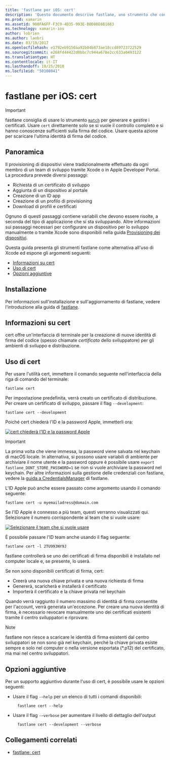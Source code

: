 ```yaml
---
title: 'fastlane per iOS: cert'
description: 'Questo documento descrive fastlane, uno strumento che consente di automatizzare molte parti del processo di provisioning delle applicazioni iOS: richiesta di certificati, aggiunta di un dispositivo al portale per sviluppatori di Apple, creazione di un ID app e altro ancora.'
ms.prod: xamarin
ms.assetid: 900FA6FF-F3C9-4D35-993E-B0D88E6B1883
ms.technology: xamarin-ios
author: lobrien
ms.author: laobri
ms.date: 03/19/2017
ms.openlocfilehash: e1792eb9150aa92b04b873ae18ccd89723722529
ms.sourcegitcommit: e268fd44422d0bbc7c944a678e2cc633a0493122
ms.translationtype: HT
ms.contentlocale: it-IT
ms.lasthandoff: 10/25/2018
ms.locfileid: "50108041"
---
```

# <a name="fastlane-for-ios--cert"></a>fastlane per iOS: cert

> [!IMPORTANT]
> fastlane consiglia di usare lo strumento [`match`](~/ios/deploy-test/provisioning/fastlane/match.md) per generare e gestire i certificati. Usare `cert` direttamente solo se si vuole il controllo completo e si hanno conoscenze sufficienti sulla firma del codice. Usare questa azione per scaricare l'ultima identità di firma del codice.

## <a name="overview"></a>Panoramica

Il provisioning di dispositivi viene tradizionalmente effettuato da ogni membro di un team di sviluppo tramite Xcode o in Apple Developer Portal. La procedura prevede diversi passaggi:

- Richiesta di un certificato di sviluppo
- Aggiunta di un dispositivo al portale
- Creazione di un ID app
- Creazione di un profilo di provisioning
- Download di profili e certificati

Ognuno di questi passaggi contiene variabili che devono essere risolte, a seconda del tipo di applicazione che si sta sviluppando. Altre informazioni sui passaggi necessari per configurare un dispositivo per lo sviluppo manualmente o tramite Xcode sono disponibili nella guida [Provisioning dei dispositivi](~/ios/get-started/installation/device-provisioning/index.md).

Questa guida presenta gli strumenti fastlane come alternativa all'uso di Xcode ed espone gli argomenti seguenti:

- [Informazioni su cert](#whatiscert)
- [Uso di cert](#using)
- [Opzioni aggiuntive](#options)

## <a name="installation"></a>Installazione

Per informazioni sull'installazione e sull'aggiornamento di fastlane, vedere l'introduzione alla guida di [fastlane](~/ios/deploy-test/provisioning/fastlane/index.md#Installation).

<a name="whatiscert" />

## <a name="what-is-cert"></a>Informazioni su cert

cert offre un'interfaccia di terminale per la creazione di nuove identità di firma del codice (spesso chiamate _certificato_ dello sviluppatore) per gli ambienti di sviluppo e distribuzione.

<a name="using" />

## <a name="using-cert"></a>Uso di cert

Per usare l'utilità cert, immettere il comando seguente nell'interfaccia della riga di comando del terminale:

    fastlane cert

Per impostazione predefinita, verrà creato un certificato di distribuzione. Per creare un certificato di sviluppo, passare il flag `--development`:

    fastlane cert --development

Poiché cert chiederà l'ID e la password Apple, immetterli ora:

[![](cert-images/fastlane-image1.png "cert chiederà l'ID e la password Apple")](cert-images/fastlane-image1.png#lightbox)

> [!IMPORTANT]
> La prima volta che viene immessa, la password viene salvata nel keychain di macOS locale. In alternativa, si possono usare variabili di ambiente per archiviare il nome utente e la password oppure è possibile usare `export fastlane_DONT_STORE_PASSWORD=1` se non si vuole archiviare la password nel keychain. Per altre informazioni sulla gestione delle credenziali con fastlane, vedere la [guida a CredentialsManager](https://github.com/fastlane/fastlane/blob/master/credentials_manager/README.md) di fastlane.

L'ID Apple può anche essere passato come argomento usando il comando seguente:

    fastlane cert -u myemailadress@domain.com

Se l'ID Apple è connesso a più team, questi verranno visualizzati qui. Selezionare il numero corrispondente al team che si vuole usare:

[![](cert-images/fastlane-image2.png "Selezionare il team che si vuole usare")](cert-images/fastlane-image2.png#lightbox)

È possibile passare l'ID team anche usando il flag seguente:

    fastlane cert -l 2TU993NY9J

fastlane controllerà se uno dei certificati di firma disponibili è installato nel computer locale e, se presente, lo userà.

Se non sono disponibili certificati di firma, cert:

- Creerà una nuova chiave privata e una nuova richiesta di firma
- Genererà, scaricherà e installerà il certificato
- Importerà il certificato e la chiave privata nel keychain

Quando verrà raggiunto il numero massimo di identità di firma consentite per l'account, verrà generata un'eccezione. Per creare una nuova identità di firma, è necessario revocare manualmente uno dei certificati esistenti tramite il centro sviluppatori e riprovare.

> [!NOTE]
> fastlane non riesce a scaricare le identità di firma esistenti dal centro sviluppatori se non sono già nel keychain, perché la chiave privata esiste sempre e solo nel computer o nella versione esportata (*.p12) del certificato, ma mai nel centro sviluppatori.

<a name="options" />

## <a name="additional-options"></a>Opzioni aggiuntive

Per un supporto aggiuntivo durante l'uso di cert, è possibile usare le opzioni seguenti:

- Usare il flag `-–help` per un elenco di tutti i comandi disponibili:

        fastlane cert --help

- Usare il flag `-–verbose` per aumentare il livello di dettaglio dell'output

        fastlane cert --development --verbose


## <a name="related-links"></a>Collegamenti correlati

- [fastlane: cert](https://github.com/fastlane/fastlane/blob/master/cert/README.md)
